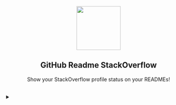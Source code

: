 <br>
<p align="center">
  <img width="120px" src="https://raw.githubusercontent.com/omidnikrah/github-readme-stackoverflow/master/stackoverflow.svg" />
  <h2 align="center">GitHub Readme StackOverflow</h2>
  <p align="center">Show your StackOverflow profile status on your READMEs!</p>
</p>
<br>

<details>

  <summary></summary>
  
<!--<img align="left" width="100%" alt="🦑" src="/bigass.svg"> -->
  
  <table>
    <tr>
      <td><img align="center" width="100%" alt="🦑" src="/bigass.svg"></td>
    </tr>
  </table>
  
  <!-- 
  <img align="right" width="45%" alt="🦑" src="/charts.svg">
  <img align="left" width="50%" alt="🦑" src="/anilist.svg">
  <img align="right" width="45%" alt="🦑" src="/pagespeed.svg">
  <img align="left" width="45%" alt="🦑" src="/isocalendar.svg">
  <img align="right" width="45%" alt="🦑" src="/lines.svg">
  <img align="right" width="45%" alt="🦑" src="/icons.svg">
  <img align="left" width="50%" alt="🦑" src="/achievements.svg">
  <img align="right" width="45%" alt="🦑" src="/stars.svg">
  -->

  <table>
    <tr>
      <td><img align="" width="" alt="🦑" src="/bottom.svg"></td>
      <td><img align="" width="" alt="🦑" src="/nichijou-anime-brasil (1).gif"></td>
    </tr>
  </table>
  
<!--<img width="100%" alt="🦑" src="/IMG_4568.jpg"> -->
  <table>
    <tr>
      <td><img src="https://github-trophies.vercel.app/?username=Coordinate-Cat&rank=SECRET,SSS,SS,S,AAA,AA&row=2&column=9&theme=gruvbox"></td>
 <!-- <td>![](https://github-trophies.vercel.app/?username=Coordinate-Cat&rank=SECRET,SSS,SS,S,AAA,AA&row=2&column=9&theme=gruvbox)</td>-->
    </tr>
  </table>
  
</details>

